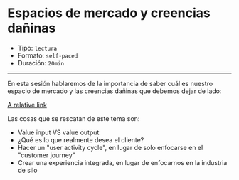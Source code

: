# Espacios de mercado y creencias dañinas

* Tipo: `lectura`
* Formato: `self-paced`
* Duración: `20min`

***

En esta sesión hablaremos de la importancia de saber cuál es nuestro espacio de
mercado y las creencias dañinas que debemos dejar de lado:

[A relative link](./a/b/c)

Las cosas que se rescatan de este tema son:

* Value input VS value output
* ¿Qué es lo que realmente desea el cliente?
* Hacer un "user activity cycle", en lugar de solo enfocarse en el "customer
  journey"
* Crear una experiencia integrada, en lugar de enfocarnos en la industria de
  silo
